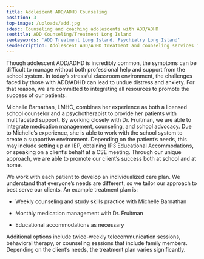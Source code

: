 ```yaml
---
title: Adolescent ADD/ADHD Counseling
position: 3
top-image: /uploads/add.jpg
sdesc: Counseling and coaching adolescents with ADD/ADHD
seotitle: ADD Counseling/Treatment Long Island
seokeywords: 'ADD Treatment Long Island, Psychiatry Long Island'
seodescription: Adolescent ADD/ADHD treatment and counseling services in Long Island.
---
```

Though adolescent ADD/ADHD is incredibly common, the symptoms can be difficult to manage without both professional help and support from the school system. In today’s stressful classroom environment, the challenges faced by those with ADD/ADHD can lead to undue distress and anxiety. For that reason, we are committed to integrating all resources to promote the success of our patients.



Michelle Barnathan, LMHC, combines her experience as both a licensed school counselor and a psychotherapist to provide her patients with multifaceted support. By working closely with Dr. Fruitman, we are able to integrate medication management, counseling, and school advocacy. Due to Michelle’s experience, she is able to work with the school system to create a supportive environment. Depending on the patient’s needs, this may include setting up an IEP, obtaining IP3 Educational Accommodations, or speaking on a client’s behalf at a CSE meeting. Through our unique approach, we are able to promote our client’s success both at school and at home.



We work with each patient to develop an individualized care plan. We understand that everyone’s needs are different, so we tailor our approach to best serve our clients. An example treatment plan is:

		

+ Weekly counseling and study skills practice with Michelle Barnathan

+ Monthly medication management with Dr. Fruitman

+ Educational accommodations as necessary

Additional options include twice-weekly telecommunication sessions, behavioral therapy, or counseling sessions that include family members. Depending on the client’s needs, the treatment plan varies significantly.
